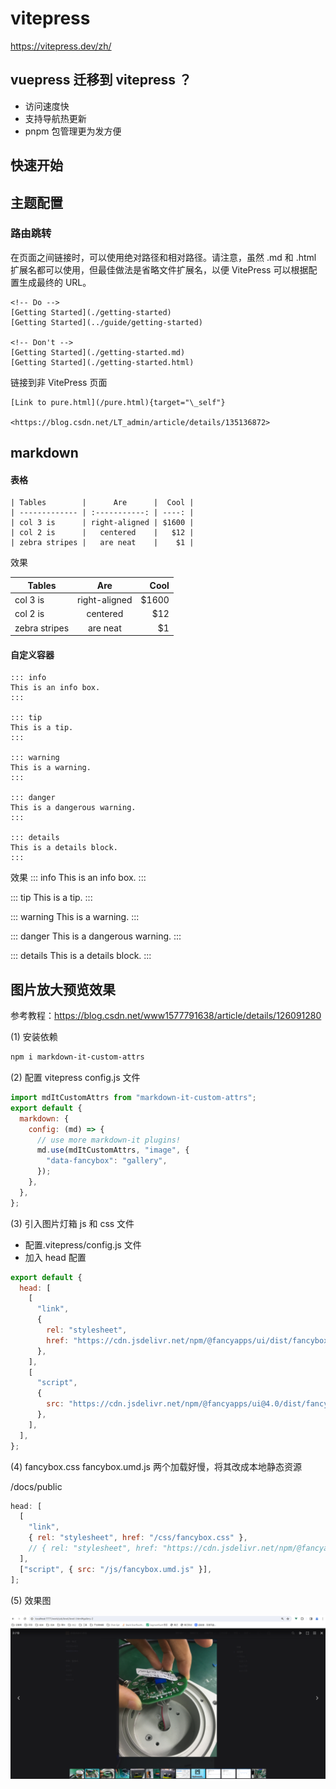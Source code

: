 # vitepress

https://vitepress.dev/zh/

## vuepress 迁移到 vitepress ？

- 访问速度快
- 支持导航热更新
- pnpm 包管理更为发方便

## 快速开始

## 主题配置

### 路由跳转

在页面之间链接时，可以使用绝对路径和相对路径。请注意，虽然 .md 和 .html 扩展名都可以使用，但最佳做法是省略文件扩展名，以便 VitePress 可以根据配置生成最终的 URL。

```
<!-- Do -->
[Getting Started](./getting-started)
[Getting Started](../guide/getting-started)

<!-- Don't -->
[Getting Started](./getting-started.md)
[Getting Started](./getting-started.html)
```

链接到非 VitePress 页面

```
[Link to pure.html](/pure.html){target="\_self"}

<https://blog.csdn.net/LT_admin/article/details/135136872>
```

## markdown

#### 表格

```
| Tables        |      Are      |  Cool |
| ------------- | :-----------: | ----: |
| col 3 is      | right-aligned | $1600 |
| col 2 is      |   centered    |   $12 |
| zebra stripes |   are neat    |    $1 |
```

效果

| Tables        |      Are      |  Cool |
| ------------- | :-----------: | ----: |
| col 3 is      | right-aligned | $1600 |
| col 2 is      |   centered    |   $12 |
| zebra stripes |   are neat    |    $1 |

#### 自定义容器

```
::: info
This is an info box.
:::

::: tip
This is a tip.
:::

::: warning
This is a warning.
:::

::: danger
This is a dangerous warning.
:::

::: details
This is a details block.
:::
```

效果
::: info
This is an info box.
:::

::: tip
This is a tip.
:::

::: warning
This is a warning.
:::

::: danger
This is a dangerous warning.
:::

::: details
This is a details block.
:::

## 图片放大预览效果

参考教程：<https://blog.csdn.net/www1577791638/article/details/126091280>

(1) 安装依赖

```sh
npm i markdown-it-custom-attrs
```

(2) 配置 vitepress config.js 文件

```js
import mdItCustomAttrs from "markdown-it-custom-attrs";
export default {
  markdown: {
    config: (md) => {
      // use more markdown-it plugins!
      md.use(mdItCustomAttrs, "image", {
        "data-fancybox": "gallery",
      });
    },
  },
};
```

(3) 引入图片灯箱 js 和 css 文件

- 配置.vitepress/config.js 文件
- 加入 head 配置

```js
export default {
  head: [
    [
      "link",
      {
        rel: "stylesheet",
        href: "https://cdn.jsdelivr.net/npm/@fancyapps/ui/dist/fancybox.css",
      },
    ],
    [
      "script",
      {
        src: "https://cdn.jsdelivr.net/npm/@fancyapps/ui@4.0/dist/fancybox.umd.js",
      },
    ],
  ],
};
```

(4) fancybox.css fancybox.umd.js 两个加载好慢，将其改成本地静态资源

/docs/public

```js
head: [
  [
    "link",
    { rel: "stylesheet", href: "/css/fancybox.css" },
    // { rel: "stylesheet", href: "https://cdn.jsdelivr.net/npm/@fancyapps/ui/dist/fancybox.css" },
  ],
  ["script", { src: "/js/fancybox.umd.js" }],
];
```

(5) 效果图

![alt text](img/image.png)
